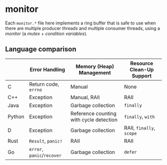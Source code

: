 # monitor

Each `monitor.*` file here implements a ring buffer that is safe to use when there are multiple producer threads and multiple consumer threads, using a *monitor* (a *mutex* + *condition variables*).

## Language comparison

|        | Error Handling             | Memory (Heap) Management                | Resource Clean-Up Support |
| ------ | -------------------------- | --------------------------------------- | ------------------------- |
| C      | Return code, `errno`       | Manual                                  | None                      |
| C++    | Exception                  | Manual, RAII                            | RAII                      |
| Java   | Exception                  | Garbage collection                      | `finally`                 |
| Python | Exception                  | Reference counting with cycle detection | `finally`, `with`         |
| D      | Exception                  | Garbage collection                      | RAII, `finally`, `scope`  |
| Rust   | `Result`, `panic!`         | RAII                                    | RAII                      |
| Go     | `error`, `panic`/`recover` | Garbage collection                      | `defer`                   |
